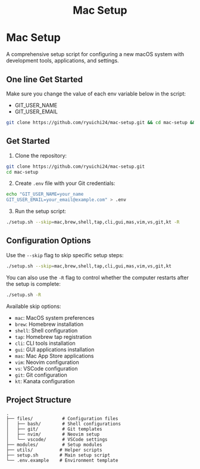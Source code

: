 <h1 align="center">Mac Setup</h1>

# Mac Setup

A comprehensive setup script for configuring a new macOS system with development tools, applications, and settings.

## One line Get Started

Make sure you change the value of each env variable below in the script:

- GIT_USER_NAME
- GIT_USER_EMAIL

```bash
git clone https://github.com/ryuichi24/mac-setup.git && cd mac-setup && echo "GIT_USER_NAME=example\nGIT_USER_EMAIL=user@example.com" > .env && ./setup.sh --skip=mac,brew,shell,tap,cli,gui,mas,vim,vs,git,kt -R
```

## Get Started

1. Clone the repository:

```bash
git clone https://github.com/ryuichi24/mac-setup.git
cd mac-setup
```

2. Create `.env` file with your Git credentials:

```bash
echo "GIT_USER_NAME=your_name
GIT_USER_EMAIL=your_email@example.com" > .env
```

3. Run the setup script:

```bash
./setup.sh --skip=mac,brew,shell,tap,cli,gui,mas,vim,vs,git,kt -R
```

## Configuration Options

Use the `--skip` flag to skip specific setup steps:

```bash
./setup.sh --skip=mac,brew,shell,tap,cli,gui,mas,vim,vs,git,kt
```

You can also use the `-R` flag to control whether the computer restarts after the setup is complete:

```bash
./setup.sh -R
```

Available skip options:

- `mac`: MacOS system preferences
- `brew`: Homebrew installation
- `shell`: Shell configuration
- `tap`: Homebrew tap registration
- `cli`: CLI tools installation
- `gui`: GUI applications installation
- `mas`: Mac App Store applications
- `vim`: Neovim configuration
- `vs`: VSCode configuration
- `git`: Git configuration
- `kt`: Kanata configuration

## Project Structure

```
.
├── files/           # Configuration files
│   ├── bash/        # Shell configurations
│   ├── git/         # Git templates
│   ├── nvim/        # Neovim setup
│   └── vscode/      # VSCode settings
├── modules/         # Setup modules
├── utils/          # Helper scripts
├── setup.sh        # Main setup script
└── .env.example    # Environment template
```
